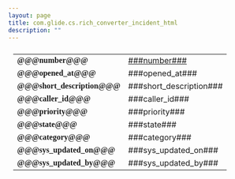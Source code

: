 ```yaml
---
layout: page
title: com.glide.cs.rich_converter_incident_html
description: ""
---
```

<table class="card" style="background-color:var(--button-background-color);padding-top:10px;padding-bottom:10px;padding-right:10px;padding-left:10px;width:80vw;max-width:500px;" >
            <tr><td class="name" style="font-family: 'SourceSansProBold'; font-weight:bold;" >@@@number@@@</td><td class = "value"><a class = "link" target="_blank" href="___href___" style="color:--client-link-color;" >###number###</a></td></tr>
            <tr><td class="name" style="font-family: 'SourceSansProBold'; font-weight:bold;" >@@@opened_at@@@</td><td class = "value">###opened_at###</td></tr>
            <tr><td class="name" style="font-family: 'SourceSansProBold'; font-weight:bold;" >@@@short_description@@@</td><td class = "value">###short_description###</td></tr>
            <tr><td class="name" style="font-family: 'SourceSansProBold'; font-weight:bold;" >@@@caller_id@@@</td><td class = "value">###caller_id###</td></tr>
            <tr><td class="name" style="font-family: 'SourceSansProBold'; font-weight:bold;" >@@@priority@@@</td><td class = "value">###priority###</td></tr>
            <tr><td class="name" style="font-family: 'SourceSansProBold'; font-weight:bold;" >@@@state@@@</td><td class = "value">###state###</td></tr>
            <tr><td class="name" style="font-family: 'SourceSansProBold'; font-weight:bold;" >@@@category@@@</td><td class = "value">###category###</td></tr>
            <tr><td class="name" style="font-family: 'SourceSansProBold'; font-weight:bold;" >@@@sys_updated_on@@@</td><td class = "value">###sys_updated_on###</td></tr>
            <tr><td class="name" style="font-family: 'SourceSansProBold'; font-weight:bold;" >@@@sys_updated_by@@@</td><td class = "value">###sys_updated_by###</td></tr>
</table>